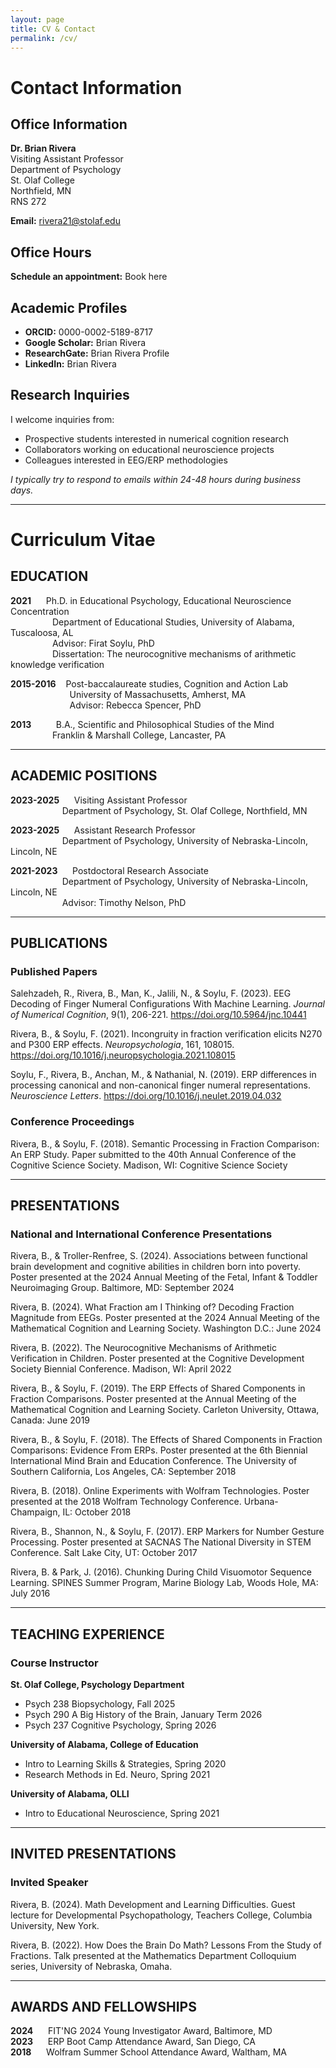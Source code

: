 ```yaml
---
layout: page
title: CV & Contact
permalink: /cv/
---
```


# Contact Information

## Office Information
**Dr. Brian Rivera**  
Visiting Assistant Professor  
Department of Psychology  
St. Olaf College  
Northfield, MN  
RNS 272

**Email:** rivera21@stolaf.edu

## Office Hours
**Schedule an appointment:** Book here

## Academic Profiles
* **ORCID:** 0000-0002-5189-8717
* **Google Scholar:** Brian Rivera
* **ResearchGate:** Brian Rivera Profile
* **LinkedIn:** Brian Rivera

## Research Inquiries
I welcome inquiries from:
* Prospective students interested in numerical cognition research
* Collaborators working on educational neuroscience projects
* Colleagues interested in EEG/ERP methodologies

*I typically try to respond to emails within 24-48 hours during business days.*

---

# Curriculum Vitae

## EDUCATION

**2021** &nbsp;&nbsp;&nbsp;&nbsp; Ph.D. in Educational Psychology, Educational Neuroscience Concentration  
&nbsp;&nbsp;&nbsp;&nbsp;&nbsp;&nbsp;&nbsp;&nbsp;&nbsp;&nbsp;&nbsp;&nbsp;&nbsp;&nbsp;&nbsp;&nbsp; Department of Educational Studies, University of Alabama, Tuscaloosa, AL  
&nbsp;&nbsp;&nbsp;&nbsp;&nbsp;&nbsp;&nbsp;&nbsp;&nbsp;&nbsp;&nbsp;&nbsp;&nbsp;&nbsp;&nbsp;&nbsp; Advisor: Firat Soylu, PhD  
&nbsp;&nbsp;&nbsp;&nbsp;&nbsp;&nbsp;&nbsp;&nbsp;&nbsp;&nbsp;&nbsp;&nbsp;&nbsp;&nbsp;&nbsp;&nbsp; Dissertation: The neurocognitive mechanisms of arithmetic knowledge verification

**2015-2016** &nbsp;&nbsp; Post-baccalaureate studies, Cognition and Action Lab  
&nbsp;&nbsp;&nbsp;&nbsp;&nbsp;&nbsp;&nbsp;&nbsp;&nbsp;&nbsp;&nbsp;&nbsp;&nbsp;&nbsp;&nbsp;&nbsp;&nbsp;&nbsp;&nbsp;&nbsp;&nbsp;&nbsp;&nbsp; University of Massachusetts, Amherst, MA  
&nbsp;&nbsp;&nbsp;&nbsp;&nbsp;&nbsp;&nbsp;&nbsp;&nbsp;&nbsp;&nbsp;&nbsp;&nbsp;&nbsp;&nbsp;&nbsp;&nbsp;&nbsp;&nbsp;&nbsp;&nbsp;&nbsp;&nbsp; Advisor: Rebecca Spencer, PhD

**2013** &nbsp;&nbsp;&nbsp;&nbsp;&nbsp;&nbsp;&nbsp;&nbsp; B.A., Scientific and Philosophical Studies of the Mind  
&nbsp;&nbsp;&nbsp;&nbsp;&nbsp;&nbsp;&nbsp;&nbsp;&nbsp;&nbsp;&nbsp;&nbsp;&nbsp;&nbsp;&nbsp;&nbsp; Franklin & Marshall College, Lancaster, PA

---

## ACADEMIC POSITIONS

**2023-2025** &nbsp;&nbsp;&nbsp;&nbsp; Visiting Assistant Professor  
&nbsp;&nbsp;&nbsp;&nbsp;&nbsp;&nbsp;&nbsp;&nbsp;&nbsp;&nbsp;&nbsp;&nbsp;&nbsp;&nbsp;&nbsp;&nbsp;&nbsp;&nbsp;&nbsp;&nbsp; Department of Psychology, St. Olaf College, Northfield, MN

**2023-2025** &nbsp;&nbsp;&nbsp;&nbsp; Assistant Research Professor  
&nbsp;&nbsp;&nbsp;&nbsp;&nbsp;&nbsp;&nbsp;&nbsp;&nbsp;&nbsp;&nbsp;&nbsp;&nbsp;&nbsp;&nbsp;&nbsp;&nbsp;&nbsp;&nbsp;&nbsp; Department of Psychology, University of Nebraska-Lincoln, Lincoln, NE

**2021-2023** &nbsp;&nbsp;&nbsp;&nbsp; Postdoctoral Research Associate  
&nbsp;&nbsp;&nbsp;&nbsp;&nbsp;&nbsp;&nbsp;&nbsp;&nbsp;&nbsp;&nbsp;&nbsp;&nbsp;&nbsp;&nbsp;&nbsp;&nbsp;&nbsp;&nbsp;&nbsp; Department of Psychology, University of Nebraska-Lincoln, Lincoln, NE  
&nbsp;&nbsp;&nbsp;&nbsp;&nbsp;&nbsp;&nbsp;&nbsp;&nbsp;&nbsp;&nbsp;&nbsp;&nbsp;&nbsp;&nbsp;&nbsp;&nbsp;&nbsp;&nbsp;&nbsp; Advisor: Timothy Nelson, PhD

---

## PUBLICATIONS

### Published Papers

Salehzadeh, R., Rivera, B., Man, K., Jalili, N., & Soylu, F. (2023). EEG Decoding of Finger Numeral Configurations With Machine Learning. *Journal of Numerical Cognition*, 9(1), 206-221. https://doi.org/10.5964/jnc.10441

Rivera, B., & Soylu, F. (2021). Incongruity in fraction verification elicits N270 and P300 ERP effects. *Neuropsychologia*, 161, 108015. https://doi.org/10.1016/j.neuropsychologia.2021.108015

Soylu, F., Rivera, B., Anchan, M., & Nathanial, N. (2019). ERP differences in processing canonical and non-canonical finger numeral representations. *Neuroscience Letters*. https://doi.org/10.1016/j.neulet.2019.04.032

### Conference Proceedings

Rivera, B., & Soylu, F. (2018). Semantic Processing in Fraction Comparison: An ERP Study. Paper submitted to the 40th Annual Conference of the Cognitive Science Society. Madison, WI: Cognitive Science Society

---

## PRESENTATIONS

### National and International Conference Presentations

Rivera, B., & Troller-Renfree, S. (2024). Associations between functional brain development and cognitive abilities in children born into poverty. Poster presented at the 2024 Annual Meeting of the Fetal, Infant & Toddler Neuroimaging Group. Baltimore, MD: September 2024

Rivera, B. (2024). What Fraction am I Thinking of? Decoding Fraction Magnitude from EEGs. Poster presented at the 2024 Annual Meeting of the Mathematical Cognition and Learning Society. Washington D.C.: June 2024

Rivera, B. (2022). The Neurocognitive Mechanisms of Arithmetic Verification in Children. Poster presented at the Cognitive Development Society Biennial Conference. Madison, WI: April 2022

Rivera, B., & Soylu, F. (2019). The ERP Effects of Shared Components in Fraction Comparisons. Poster presented at the Annual Meeting of the Mathematical Cognition and Learning Society. Carleton University, Ottawa, Canada: June 2019

Rivera, B., & Soylu, F. (2018). The Effects of Shared Components in Fraction Comparisons: Evidence From ERPs. Poster presented at the 6th Biennial International Mind Brain and Education Conference. The University of Southern California, Los Angeles, CA: September 2018

Rivera, B. (2018). Online Experiments with Wolfram Technologies. Poster presented at the 2018 Wolfram Technology Conference. Urbana-Champaign, IL: October 2018

Rivera, B., Shannon, N., & Soylu, F. (2017). ERP Markers for Number Gesture Processing. Poster presented at SACNAS The National Diversity in STEM Conference. Salt Lake City, UT: October 2017

Rivera, B. & Park, J. (2016). Chunking During Child Visuomotor Sequence Learning. SPINES Summer Program, Marine Biology Lab, Woods Hole, MA: July 2016

---

## TEACHING EXPERIENCE

### Course Instructor

**St. Olaf College, Psychology Department**
- Psych 238 Biopsychology, Fall 2025
- Psych 290 A Big History of the Brain, January Term 2026
- Psych 237 Cognitive Psychology, Spring 2026

**University of Alabama, College of Education**
- Intro to Learning Skills & Strategies, Spring 2020
- Research Methods in Ed. Neuro, Spring 2021

**University of Alabama, OLLI**
- Intro to Educational Neuroscience, Spring 2021

---

## INVITED PRESENTATIONS

### Invited Speaker

Rivera, B. (2024). Math Development and Learning Difficulties. Guest lecture for Developmental Psychopathology, Teachers College, Columbia University, New York.

Rivera, B. (2022). How Does the Brain Do Math? Lessons From the Study of Fractions. Talk presented at the Mathematics Department Colloquium series, University of Nebraska, Omaha.

---

## AWARDS AND FELLOWSHIPS

**2024** &nbsp;&nbsp;&nbsp;&nbsp; FIT'NG 2024 Young Investigator Award, Baltimore, MD  
**2023** &nbsp;&nbsp;&nbsp;&nbsp; ERP Boot Camp Attendance Award, San Diego, CA  
**2018** &nbsp;&nbsp;&nbsp;&nbsp; Wolfram Summer School Attendance Award, Waltham, MA
